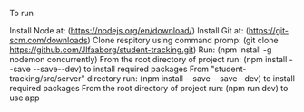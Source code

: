 To run

Install Node at: (https://nodejs.org/en/download/)
Install Git at: (https://git-scm.com/downloads)
Clone respitory using command promp: (git clone https://github.com/Jlfaaborg/student-tracking.git)
Run: (npm install -g nodemon concurrently)
From the root directory of project run: (npm install --save --save--dev) to install required packages
From "student-tracking/src/server" directory run: (npm install --save --save--dev) to install required packages
From the root directory of project run: (npm run dev) to use app
